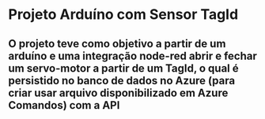 # Projeto Arduíno com Sensor TagId
## O projeto teve como objetivo a partir de um arduíno e uma integração node-red abrir e fechar um servo-motor a partir de um TagId, o qual é persistido no banco de dados no Azure (para criar usar arquivo disponibilizado em Azure Comandos) com a API
